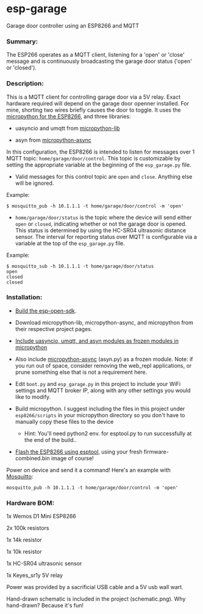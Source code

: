 # esp-garage

Garage door controller using an ESP8266 and MQTT


### Summary:
The ESP266 operates as a MQTT client, listening for a 'open' or 'close' message and is continuously broadcasting the garage door status ('open' or 'closed').

### Description:
This is a MQTT client for controlling garage door via a 5V relay. Exact hardware required will depend on the garage door openner installed. For mine, shorting two wires briefly causes the door to toggle. It uses the [micropython for the ESP8266](https://github.com/micropython/micropython/tree/master/esp8266), and three libraries:

* uasyncio and umqtt from [micropython-lib](https://github.com/micropython/micropython-lib)

* asyn from [micropython-async](https://github.com/peterhinch/micropython-async)

In this configuration, the ESP8266 is intended to listen for messages over 1 MQTT topic: `home/garage/door/control`. This topic is customizable by setting the appropriate variable at the beginning of the `esp_garage.py` file.

* Valid messages for this control topic are `open` and `close`. Anything else will be ignored.

Example:

    $ mosquitto_pub -h 10.1.1.1 -t home/garage/door/control -m 'open'


* `home/garage/door/status` is the topic where the device will send either `open` or `closed`, indicating whether or not the garage door is opened. This status is determined by using the HC-SR04 ultrasonic distance sensor. The interval for reporting status over MQTT is configurable via a variable at the top of the `esp_garage.py` file.

Example:

    $ mosquitto_sub -h 10.1.1.1 -t home/garage/door/status
    open
    closed
    closed

### Installation:

- [Build the esp-open-sdk](https://github.com/pfalcon/esp-open-sdk).

- Download micropython-lib, micropython-async, and micropython from their respective project pages.

- [Include uasyncio, umqtt, and asyn modules as frozen modules in micropython](https://learn.adafruit.com/micropython-basics-loading-modules/frozen-modules)

- Also include [micropython-async](https://github.com/peterhinch/micropython-async) (asyn.py) as a frozen module. Note: if you run out of space, consider removing the web_repl applications, or prune something else that is not a requirement here.

- Edit `boot.py` and `esp_garage.py` in this project to include your WiFi settings and MQTT broker IP, along with any other settings you would like to modify.

- Build micropython. I suggest including the files in this project under `esp8266/scripts` in your micropython directory so you don't have to manually copy these files to the device

  - Hint: You'll need python2 env. for esptool.py to run successfully at the end of the build..


- [Flash the ESP8266 using esptool](https://docs.micropython.org/en/latest/esp8266/esp8266/tutorial/intro.html#intro), using your fresh firmware-combined.bin image of course!

Power on device and send it a command! Here's an example with [Mosquitto](http://mosquitto.org/):

    mosquitto_pub -h 10.1.1.1 -t home/garage/door/control -m 'open'



### Hardware BOM:

1x Wemos D1 Mini ESP8266

2x 100k resistors

1x 14k resistor

1x 10k resistor

1x HC-SR04 ultrasonic sensor

1x Keyes_sr1y 5V relay

Power was provided by a sacrificial USB cable and a 5V usb wall wart.

Hand-drawn schematic is included in the project (schematic.png). Why hand-drawn? Because it's fun!
